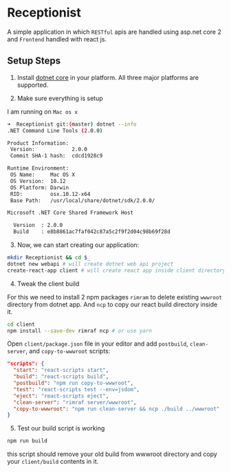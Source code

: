 # Receptionist

A simple application in which `RESTful` apis are handled using asp.net core 2
and `Frontend` handled with react js.

## Setup Steps

1. Install [dotnet core](https://www.microsoft.com/net/core) in your platform. All three major platforms are supported.

2. Make sure everything is setup

I am running on `Mac os x`

```sh
➜  Receptionist git:(master) dotnet --info
.NET Command Line Tools (2.0.0)

Product Information:
 Version:            2.0.0
 Commit SHA-1 hash:  cdcd1928c9

Runtime Environment:
 OS Name:     Mac OS X
 OS Version:  10.12
 OS Platform: Darwin
 RID:         osx.10.12-x64
 Base Path:   /usr/local/share/dotnet/sdk/2.0.0/

Microsoft .NET Core Shared Framework Host

  Version  : 2.0.0
  Build    : e8b8861ac7faf042c87a5c2f9f2d04c98b69f28d
```

3. Now, we can start creating our application:

```sh
mkdir Receptionist && cd $_
dotnet new webapi # will create dotnet web api project
create-react-app client # will create react app inside client directory
```

4. Tweak the client build

For this we need to install 2 npm packages `rimram` to delete existing `wwwroot`
directory from dotnet app. And `ncp` to copy our react build directory inside it.

```sh
cd client
npm install --save-dev rimraf ncp # or use yarn
```

Open `client/package.json` file in your editor and add `postbuild`, `clean-server`,
and `copy-to-wwwroot` scripts:

```json
"scripts": {
  "start": "react-scripts start",
  "build": "react-scripts build",
  "postbuild": "npm run copy-to-wwwroot",
  "test": "react-scripts test --env=jsdom",
  "eject": "react-scripts eject",
  "clean-server": "rimraf server/wwwroot",
  "copy-to-wwwroot": "npm run clean-server && ncp ./build ../wwwroot"
}
```

5. Test our build script is working

```sh
npm run build
```

this script should remove your old build from wwwroot directory and copy your
`client/build` contents in it.
